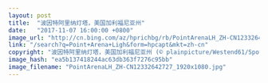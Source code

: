 ```yaml
---
layout: post
title:  "波因特阿里纳灯塔，美国加利福尼亚州"
date:   "2017-11-07 16:00:00 +0800"
image_url: "http://cn.bing.com/az/hprichbg/rb/PointArenaLH_ZH-CN12332642727_1920x1080.jpg"
link: "/search?q=Point+Arena+Ligh&form=hpcapt&mkt=zh-cn"
copyright: "波因特阿里纳灯塔，美国加利福尼亚州 (© plainpicture/Westend61/Spotcatch)"
image_hash: "ea5b137418244ac63db363f7276c95bb"
image_filename: "PointArenaLH_ZH-CN12332642727_1920x1080.jpg"
---
```


